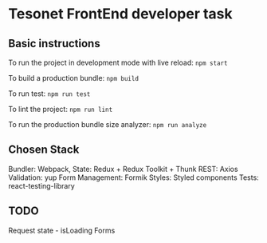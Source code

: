 # Tesonet FrontEnd developer task

## Basic instructions

To run the project in development mode with live reload:
`npm start`

To build a production bundle:
`npm build`

To run test:
`npm run test`

To lint the project:
`npm run lint`

To run the production bundle size analyzer:
`npm run analyze`


## Chosen Stack

Bundler: Webpack,
State: Redux + Redux Toolkit + Thunk
REST: Axios
Validation: yup
Form Management: Formik
Styles: Styled components
Tests: react-testing-library


## TODO
Request state - isLoading
Forms
